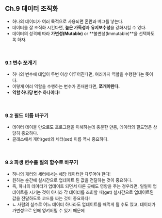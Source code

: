 ## Ch.9 데이터 조직화

- 하나의 데이터가 여러 목적으로 사용되면 혼란과 버그를 낳는다.
- 데이터를 잘 조직화 시킨다면, **높은 가독성**과 **유지보수성**을 강화시킬 수 있다.
- 데이터의 성격에 따라 **가변성(Mutable)** or **불변성(Immutable)**을 선택하도록 하자.

<br />

### 9.1 변수 쪼개기

- 하나의 변수에 대입이 두번 이상 이루어진다면, 여러가지 역할을 수행한다는 뜻이다.
- 이렇게 여러 역할을 수행하는 변수가 존재한다면, **쪼개야한다.**
- **역할 하나당 변수 하나이다!**

<br />

### 9.2 필드 이름 바꾸기

- 데이터 테이블 만으로도 프로그램을 이해하는데 충분한 만큼, 데이터의 필드명은 상당히 중요하다.
- 클래스에서 게터(get)와 세터(set) 이름 역시 중요하다.

<br />

### 9.3 파생 변수를 질의 함수로 바꾸기

- 하나의 게터와 세터에서는 해당 데이터만 다루어야 한다!
- 원하는 순간에 실시간으로 업데이트 된 값을 전달하는 것이 중요하다.
- 즉, 하나의 데이터가 업데이트 되면서 다른 곳에도 영향을 주는 경우라면, 일일이 업데이트를 시키는 것이 아니라 각 데이터를 조회할 때(get) 실시간으로 업데이트된 값을 전달하도록 코드를 짜는 것이 중요하다!
- ㄴ 사람의 실수로 어느 데이터 하나라도 업데이트를 빼먹게 될 수도 있고, 데이터가 가변성으로 인해 엉켜버릴 수 있기 때문에
